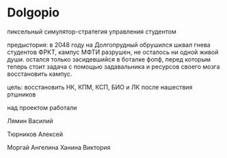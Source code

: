 # Dolgopio

пиксельный симулятор-стратегия управления студентом

предыстория: в 2048 году на Долгопрудный обрушился шквал гнева студентов ФРКТ, кампус МФТИ разрушен, не осталось ни одной живой души. остался только засидевшийся в боталке фопф, перед которым теперь стоит задача с помощью задавальника и ресурсов своего мозга восстановить кампус.

цель: восстановить НК, КПМ, КСП, БИО и ЛК после нашествия ртшников

над проектом работали

Лямин Василий 

Тюрников Алексей

Моргай Ангелина
Ханина Виктория
